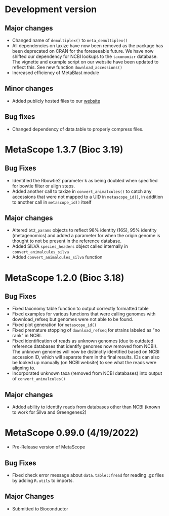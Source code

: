 # Development version

## Major changes
* Changed name of `demultiplex()` to `meta_demultiplex()`
* All dependencies on taxize have now been removed as the package has been deprecated on CRAN for the foreseeable future. We have now shifted our dependency for NCBI lookups to the `taxonomizr` database. The vignette and example script on our website have been updated to reflect this. See new function `download_accessions()`
* Increased efficiency of MetaBlast module

## Minor changes
* Added publicly hosted files to our [website](https://wejlab.github.io/metascope-docs/articles/vignette_docs/publicly_hosted_indices_and_accessions.html)

## Bug fixes
* Changed dependency of data.table to properly compress files.

# MetaScope 1.3.7 (Bioc 3.19)

## Bug Fixes
* Identified the Rbowtie2 parameter k as being doubled when specified for bowtie filter or align steps.
* Added another call to taxize in `convert_animalcules()` to catch any accessions that were not mapped to a UID in `metascope_id()`, in addition to another call in `metascope_id()` itself

## Major changes
* Altered `bt2_params` objects to reflect 98% identity (16S), 95% identity (metagenomics) and added a parameter for when the origin genome is thought to not be present in the reference database.
* Added SILVA `species_headers` object called internally in `convert_animalcules_silva`
* Added `convert_animalcules_silva` function

# MetaScope 1.2.0 (Bioc 3.18)

## Bug Fixes
* Fixed taxonomy table function to output correctly formatted table
* Fixed examples for various functions that were calling genomes with download_refseq but genomes were not able to be found.
* Fixed plot generation for `metascope_id()`
* Fixed premature stopping of `download_refseq` for strains labeled as "no rank" in NCBI.
* Fixed identification of reads as unknown genomes (due to outdated reference databases that identify genomes now removed from NCBI). The unknown genomes will now be distinctly identified based on NCBI accession ID, which will separate them in the final results. IDs can also be looked up manually (on NCBI website) to see what the reads were aligning to.
* Incorporated unknown taxa (removed from NCBI databases) into output of `convert_animalcules()`

## Major changes
* Added ability to identify reads from databases other than NCBI (known to work for Silva and Greengenes2)

# MetaScope 0.99.0 (4/19/2022)

* Pre-Release version of MetaScope

## Bug Fixes
* Fixed check error message about `data.table::fread` for reading .gz files by adding `R.utils` to imports.

## Major Changes
* Submitted to Bioconductor